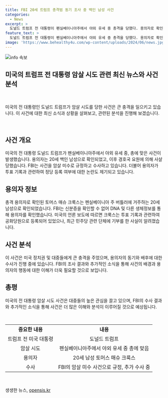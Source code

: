 ```yaml
---
title: FBI 20세 트럼프 총격범 동기 조사 중 백인 남성 사건
categories:
  - News
excerpt: >
  도널드 트럼프 전 대통령이 펜실베이니아주에서 야외 유세 중 총격을 당했다. 용의자로 확인된 20세 백인 남성은 사살됐고, FBI는 범행 동기 등을 조사 중. 용의자는 공화당원으로 보도되지만 최근 민주당에 기부한 기록도 있음. FBI는 사건을 암살 미수로 규정하고 수사 중. NYT는 용의자의 고등학교 졸업사진을 보도하며 AR15 소총이 회수됐다고 전했음. 현지시간 14일, 용의자 거주지 도로가 봉쇄되었음.
feature_text: >
  도널드 트럼프 전 대통령이 펜실베이니아주에서 야외 유세 중 총격을 당했다. 용의자로 확인된 20세 백인 남성은 사살됐고, FBI는 범행 동기 등을 조사 중. 용의자는 공화당원으로 보도되지만 최근 민주당에 기부한 기록도 있음. FBI는 사건을 암살 미수로 규정하고 수사 중. NYT는 용의자의 고등학교 졸업사진을 보도하며 AR15 소총이 회수됐다고 전했음. 현지시간 14일, 용의자 거주지 도로가 봉쇄되었음.
image: 'https://www.behealthy4u.com/wp-content/uploads/2024/06/news.jpg'
---
```


<p><img src="https://www.behealthy4u.com/wp-content/uploads/2024/06/news.jpg" alt="info 속보" /></p>

<h2>미국의 트럼프 전 대통령 암살 시도 관련 최신 뉴스와 사건 분석</h2>

<p data-ke-size="size16">&nbsp;</p>

<p>미국의 전 대통령인 도널드 트럼프가 암살 시도를 당한 사건은 큰 충격을 일으키고 있습니다. 이 사건에 대한 최신 소식과 상황을 살펴보고, 관련된 분석을 진행해 보겠습니다.</p>

<p data-ke-size="size16">&nbsp;</p>

<h2 data-ke-size="size26">사건 개요</h2>

<p>미국의 전 대통령 도널드 트럼프가 펜실베이니아주에서 야외 유세 중, 총에 맞은 사건이 발생했습니다. 용의자는 20세 백인 남성으로 확인되었고, 이후 경호국 요원에 의해 사살당했습니다. FBI는 사건을 암살 미수로 규정하고 수사하고 있습니다. 더불어 용의자가 투표 기록과 관련하여 정당 등록 여부에 대한 논란도 제기되고 있습니다.</p>

<h2 data-ke-size="size26">용의자 정보</h2>

<p>총격 용의자로 확인된 토머스 매슈 크룩스는 펜실베이니아 주 버틀러에 거주하는 20세 남성으로 확인되었습니다. FBI는 신분증을 확인할 수 없어 DNA 및 다른 생체정보를 통해 용의자를 확인했습니다. 미국의 언론 보도에 따르면 크룩스는 투표 기록과 관련하여 공화당원으로 등록되어 있었으나, 최근 민주당 관련 단체에 기부를 한 사실이 알려졌습니다.</p>

<h2 data-ke-size="size26">사건 분석</h2>

<p>이 사건은 미국 정치권 및 대중들에게 큰 충격을 주었으며, 용의자의 동기와 배후에 대한 수사가 진행 중에 있습니다. FBI의 조사 결과와 추가적인 소식을 통해 사건의 배경과 용의자의 행동에 대한 이해가 더욱 필요할 것으로 보입니다.</p>

<h2 data-ke-size="size26">총평</h2>

<p>미국의 전 대통령 암살 시도 사건은 대중들의 높은 관심을 끌고 있으며, FBI의 수사 결과와 추가적인 소식을 통해 사건은 더 많은 이해와 분석이 이루어질 것으로 예상됩니다.</p>

<p>&nbsp;</p>

<table>
  <tbody>
    <tr>
      <td style="text-align: center; height: 17px;"><b>중요한 내용</b></td>
      <td style="text-align: center; height: 17px;"><b>내용</b></td>
    </tr>
    <tr>
      <td style="text-align: center; height: 17px;">트럼프 전 미국 대통령</td>
      <td style="text-align: center; height: 17px;">도널드 트럼프</td>
    </tr>
    <tr>
      <td style="text-align: center; height: 17px;">암살 시도</td>
      <td style="text-align: center; height: 17px;">펜실베이니아주에서 야외 유세 중 총에 맞음</td>
    </tr>
    <tr>
      <td style="text-align: center; height: 17px;">용의자</td>
      <td style="text-align: center; height: 17px;">20세 남성 토머스 매슈 크룩스</td>
    </tr>
    <tr>
      <td style="text-align: center; height: 17px;">수사</td>
      <td style="text-align: center; height: 17px;">FBI의 암살 미수 사건으로 규정, 추가 수사 중</td>
    </tr>
  </tbody>
</table>

<p>&nbsp;</p>
생생한 뉴스, <a href="https://opensis.kr" rel="dofollow">opensis.kr</a>


